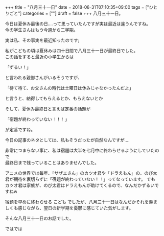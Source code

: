 +++
title = "八月三十一日"
date = 2018-08-31T07:10:35+09:00
tags = ["ひとりごと"]
categories = [""]
draft = false
+++
八月三十一日。

今日は夏休み最後の日....って思っていたんですが実は最近は違うんですね。  
今の学生さんはもう今週から二学期。

実は私、その事実を最近知ったのです;

私がこどもの頃は夏休みは四十日間で八月三十一日が最終日でした。  
この話をすると最近の小学生からは

「ずるい！」

と言われる親御さんがいるそうですが、

「待て待て、お父さんの時代は土曜日は休みじゃなかったんだよ」

と言うと、納得してもらえるとか、もらえないとか


そして、夏休み最終日と言えば定番の話題が

「宿題が終わっていない！！！」

が定番ですね。

今日の記事のネタとしては、私もそうだったが自然なんですが....

非常につまらない事に、私は宿題は大半を七月中に終わらせるようにしていたので  
最終日まで残っていることはありませんでした。

アニメの世界では毎年、「サザエさん」のカツオ君や「ドラえもん」の、のび太君が期待を裏切らずに「宿題が終わっていない！！」ってなっています。
でもカツオ君は家族が、のび太君はドラえもんが助けてくるので、なんだかずるいですねw 

宿題を早めに終わらせる こども でしたが、八月三十一日はなんだかそれを羨ましくも感じながら、翌日の新学期を憂鬱に感じていた気がします。

そんな八月三十一日のお話でした。

ではでは
